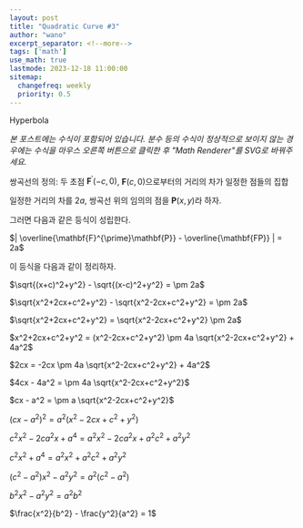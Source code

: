 ```yaml
---
layout: post
title: "Quadratic Curve #3"
author: "wano"
excerpt_separator: <!--more-->
tags: ['math']
use_math: true
lastmode: 2023-12-18 11:00:00
sitemap:
  changefreq: weekly
  priority: 0.5
---
```


Hyperbola <!--more-->

*본 포스트에는 수식이 포함되어 있습니다. 분수 등의 수식이 정상적으로 보이지 않는 경우에는 수식을 마우스 오른쪽 버튼으로 클릭한 후 "Math Renderer"를 SVG로 바꿔주세요.*

쌍곡선의 정의: 두 초점 $\mathbf{F}^{\prime}(-c,0)$, $\mathbf{F}(c,0)$으로부터의 거리의 차가 일정한 점들의 집합

일정한 거리의 차를 $2a$, 쌍곡선 위의 임의의 점을 $\mathbf{P}(x,y)$라 하자.

그러면 다음과 같은 등식이 성립한다.

$| \overline{\mathbf{F}^{\prime}\mathbf{P}} - \overline{\mathbf{FP}} | = 2a$

이 등식을 다음과 같이 정리하자.

$\sqrt{(x+c)^2+y^2} - \sqrt{(x-c)^2+y^2} = \pm 2a$

$\sqrt{x^2+2cx+c^2+y^2} - \sqrt{x^2-2cx+c^2+y^2} = \pm 2a$

$\sqrt{x^2+2cx+c^2+y^2} = \sqrt{x^2-2cx+c^2+y^2} \pm 2a$

$x^2+2cx+c^2+y^2 = (x^2-2cx+c^2+y^2) \pm 4a \sqrt{x^2-2cx+c^2+y^2} + 4a^2$

$2cx = -2cx \pm 4a \sqrt{x^2-2cx+c^2+y^2} + 4a^2$

$4cx - 4a^2 = \pm 4a \sqrt{x^2-2cx+c^2+y^2}$

$cx - a^2 = \pm a \sqrt{x^2-2cx+c^2+y^2}$

$(cx - a^2)^2 = a^2 (x^2-2cx+c^2+y^2)$

$c^2x^2 - 2ca^2x + a^4 = a^2x^2 - 2ca^2x + a^2c^2 + a^2y^2$

$c^2x^2 + a^4 = a^2x^2 + a^2c^2 + a^2y^2$

$(c^2-a^2)x^2 - a^2y^2 = a^2(c^2 - a^2)$

$b^2x^2 - a^2y^2 = a^2b^2$

$\frac{x^2}{b^2} - \frac{y^2}{a^2} = 1$


